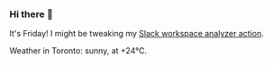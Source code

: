 ### Hi there :wave:

It's Friday! I might be tweaking my [Slack workspace analyzer action](https://github.com/bewuethr/slack-analyzer).

Weather in Toronto: sunny, at +24°C.
